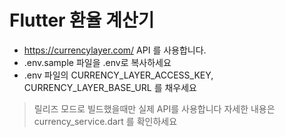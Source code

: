 # Flutter 환율 계산기

- https://currencylayer.com/ API 를 사용합니다.
- .env.sample 파일을 .env로 복사하세요
- .env 파일의 CURRENCY_LAYER_ACCESS_KEY, CURRENCY_LAYER_BASE_URL 를 채우세요

> 릴리즈 모드로 빌드했을때만 실제 API를 사용합니다 자세한 내용은 currency_service.dart 를 확인하세요